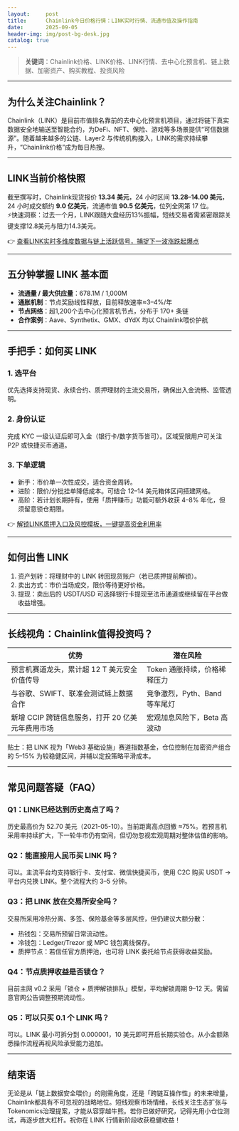 ```yaml
---
layout:     post
title:      Chainlink今日价格行情：LINK实时行情、流通市值及操作指南
date:       2025-09-05
header-img: img/post-bg-desk.jpg
catalog: true
---
```


> **关键词**：Chainlink价格、LINK价格、LINK行情、去中心化预言机、链上数据、加密资产、购买教程、投资风险

---

## 为什么关注Chainlink？
Chainlink（LINK）是目前市值排名靠前的去中心化预言机项目，通过将链下真实数据安全地输送至智能合约，为DeFi、NFT、保险、游戏等多场景提供“可信数据源”。随着越来越多的公链、Layer2 与传统机构接入，LINK的需求持续攀升，“Chainlink价格”成为每日热搜。

---

## LINK当前价格快照

截至撰写时，Chainlink现货报价 **13.34 美元**，24 小时区间 **13.28–14.00 美元**，24 小时成交额约 **9.0 亿美元**，流通市值 **90.5 亿美元**，位列全网第 17 位。  
⚡快速洞察：过去一个月，LINK跟随大盘经历13%振幅，短线交易者需紧密跟踪关键支撑12.8美元与阻力14.3美元。

👉 [查看LINK实时多维度数据与链上活跃信号，捕捉下一波涨跌起爆点 ](https://okxdog.com/)

---

## 五分钟掌握 LINK 基本面

- **流通量 / 最大供应量**：678.1M / 1,000M  
- **通胀机制**：节点奖励线性释放，目前释放速率≈3–4%/年  
- **节点网络**：超1,200个去中心化预言机节点，分布于 170+ 条链  
- **合作案例**：Aave、Synthetix、GMX、dYdX 均以 Chainlink喂价护航

---

## 手把手：如何买 LINK

### 1. 选平台
优先选择支持现货、永续合约、质押理财的主流交易所，确保出入金流畅、监管透明。

### 2. 身份认证  
完成 KYC 一级认证后即可入金（银行卡/数字货币皆可）。区域受限用户可关注 P2P 或快捷买币通道。

### 3. 下单逻辑  
- 新手：市价单一次性成交，适合资金周转。  
- 进阶：限价/分批挂单降低成本。可结合 12–14 美元箱体区间搭建网格。  
- 高阶：若计划长期持有，使用「质押赚币」功能可额外收获 4–8% 年化，但须留意锁仓期限。

👉 [解锁LINK质押入口及风控模板，一键提高资金利用率](https://okxdog.com/)

---

## 如何出售 LINK

1. 资产划转：将理财中的 LINK 转回现货账户（若已质押提前解锁）。  
2. 卖出方式：市价当场成交，限价等待更好价格。  
3. 提现：卖出后的 USDT/USD 可选择银行卡提现至法币通道或继续留在平台做收益增强。

---

## 长线视角：Chainlink值得投资吗？

| 优势 | 潜在风险 |
|---|---|
| 预言机赛道龙头，累计超 12 T 美元安全价值传导 | Token 通胀持续，价格稀释压力 |
| 与谷歌、SWIFT、联准会测试链上数据合作 | 竞争激烈，Pyth、Band 等车尾灯 |
| 新增 CCIP 跨链信息服务，打开 20 亿美元年费用市场 | 宏观加息风险下，Beta 高波动 |

贴士：把 LINK 视为「Web3 基础设施」赛道指数基金，仓位控制在加密资产组合的 5–15% 为较稳健区间，并辅以定投策略平滑成本。

---

## 常见问题答疑（FAQ）

### Q1：LINK已经达到历史高点了吗？
历史最高价为 52.70 美元（2021-05-10）。当前距离高点回撤 ≈75%。若预言机采用率持续扩大，下一轮牛市仍有空间，但切勿忽视宏观周期对整体估值的影响。

### Q2：能直接用人民币买 LINK 吗？
可以。主流平台均支持银行卡、支付宝、微信快捷买币，使用 C2C 购买 USDT → 平台内兑换 LINK。整个流程大约 3–5 分钟。

### Q3：把 LINK 放在交易所安全吗？
交易所采用冷热分离、多签、保险基金等多层风控，但仍建议大额分散：  
- 热钱包：交易所预留日常流动性。  
- 冷钱包：Ledger/Trezor 或 MPC 钱包离线保存。  
- 质押节点：若信任官方质押池，也可将 LINK 委托给节点获得收益奖励。

### Q4：节点质押收益是否锁仓？
目前主网 v0.2 采用「锁仓 + 质押解锁排队」模型，平均解锁周期 9–12 天。需留意官网公告调整预期流动性。

### Q5：可以只买 0.1 个 LINK 吗？
可以。LINK 最小可拆分到 0.000001，10 美元即可开启长期实验仓。从小金额熟悉操作流程再视风险承受能力追加。

---

## 结束语

无论是从「链上数据安全喂价」的刚需角度，还是「跨链互操作性」的未来增量，Chainlink都具有不可忽视的战略地位。短线观察市场情绪，长线关注生态扩张与Tokenomics治理提案，才能从容穿越牛熊。若你已做好研究，记得先用小仓位测试，再逐步放大杠杆。祝你在 LINK 行情新阶段收获稳健收益！